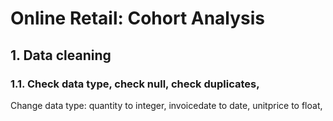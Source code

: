 # Online Retail: Cohort Analysis

## 1. Data cleaning

### 1.1. Check data type, check null, check duplicates, 

Change data type: quantity to integer, invoicedate to date, unitprice to float, 

